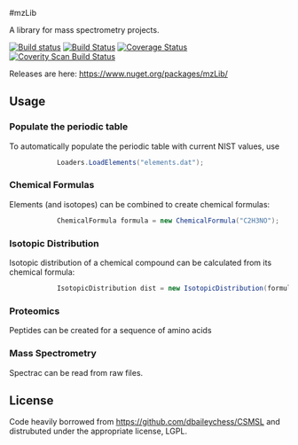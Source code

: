 #mzLib

A library for mass spectrometry projects.

 [![Build status](https://ci.appveyor.com/api/projects/status/d6jjrjfk8ou3waky/branch/master?svg=true)](https://ci.appveyor.com/project/stefanks/mzlib/branch/master)
 [![Build Status](https://travis-ci.org/smith-chem-wisc/mzLib.svg?branch=master)](https://travis-ci.org/smith-chem-wisc/mzLib)
 [![Coverage Status](https://coveralls.io/repos/github/smith-chem-wisc/mzLib/badge.svg?branch=master)](https://coveralls.io/github/smith-chem-wisc/mzLib?branch=master)
 [![Coverity Scan Build Status](https://scan.coverity.com/projects/10000/badge.svg)](https://scan.coverity.com/projects/mzlib)
 


Releases are here: https://www.nuget.org/packages/mzLib/

## Usage

### Populate the periodic table

To automatically populate the periodic table with current NIST values, use
```csharp
            Loaders.LoadElements("elements.dat");
```

### Chemical Formulas

Elements (and isotopes) can be combined to create chemical formulas:
```csharp
            ChemicalFormula formula = new ChemicalFormula("C2H3NO");
```

### Isotopic Distribution

Isotopic distribution of a chemical compound can be calculated from its chemical formula:
```csharp
            IsotopicDistribution dist = new IsotopicDistribution(formula);
```

### Proteomics

Peptides can be created for a sequence of amino acids

### Mass Spectrometry

Spectrac can be read from raw files. 

## License
Code heavily borrowed from https://github.com/dbaileychess/CSMSL and distrubuted under the appropriate license, LGPL.
